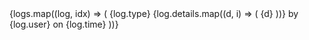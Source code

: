  <Box p={2} maxWidth={500}>
      {logs.map((log, idx) => (
        <Box key={idx} mb={2}>
          <Typography fontWeight="bold">{log.type}</Typography>
          {log.details.map((d, i) => (
            <Typography key={i} variant="body2">
              {d}
            </Typography>
          ))}
          <Typography variant="caption" color="text.secondary">
            by {log.user} on {log.time}
          </Typography>
          <Divider sx={{ mt: 1 }} />
        </Box>
      ))}
    </Box>